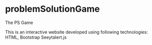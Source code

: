 # problemSolutionGame
The PS Game

This is an interactive website developed using following technologies:
HTML,
Bootstrap
Seeytalert.js
